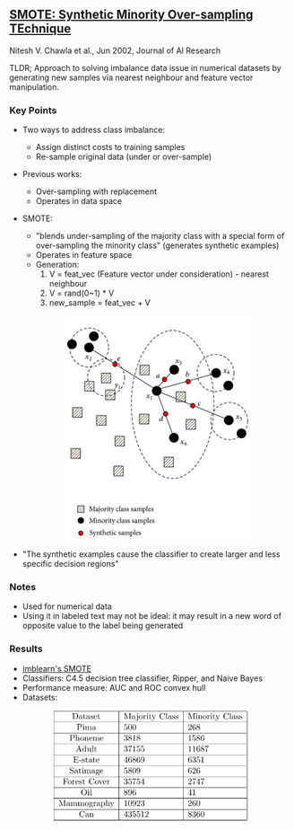 ## [SMOTE: Synthetic Minority Over-sampling TEchnique](https://arxiv.org/abs/1106.1813)
Nitesh V. Chawla et al., Jun 2002, Journal of AI Research

TLDR; Approach to solving imbalance data issue in numerical datasets by generating new samples via nearest neighbour and feature vector manipulation. 

### Key Points
* Two ways to address class imbalance:
  * Assign distinct costs to training samples
  * Re-sample original data (under or over-sample)

* Previous works:
  * Over-sampling with replacement
  * Operates in data space

* SMOTE:
  * "blends under-sampling of the majority class with a special form of over-sampling the minority class" (generates synthetic examples)
  * Operates in feature space
  * Generation:
    1. V = feat_vec (Feature vector under consideration) - nearest neighbour
    2. V = rand(0~1) * V
    3. new_sample = feat_vec + V

   <p align="center">
   <img src="./imgs/smote_alg.png" height="400" alt="SMOTE algorithm">
   </p>


* "The synthetic examples cause the classifier to create larger and less specific decision regions" 

### Notes
* Used for numerical data
* Using it in labeled text may not be ideal: it may result in a new word of opposite value to the label being generated   

### Results
* [imblearn's SMOTE](https://imbalanced-learn.readthedocs.io/en/stable/over_sampling.html?highlight=smote)
* Classifiers: C4.5 decision tree classifier, Ripper, and Naive Bayes
* Performance measure: AUC and ROC convex hull
* Datasets:
 <p align="center">
 <img src="./imgs/smote_datasets.png" width="350" alt="SMOTE datasets">
 </p>
